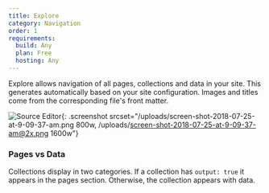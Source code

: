 ```yaml
---
title: Explore
category: Navigation
order: 1
requirements:
  build: Any
  plan: Free
  hosting: Any
---
```


Explore allows navigation of all pages, collections and data in your site. This generates automatically based on your site configuration. Images and titles come from the corresponding file's front matter.

![Source Editor](/uploads/screen-shot-2018-07-25-at-9-09-37-am.png){: .screenshot srcset="/uploads/screen-shot-2018-07-25-at-9-09-37-am.png 800w, /uploads/screen-shot-2018-07-25-at-9-09-37-am@2x.png 1600w"}

### Pages vs Data

Collections display in two categories. If a collection has `output: true` it appears in the pages section. Otherwise, the collection appears with data.